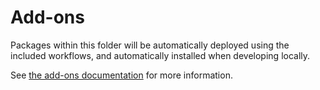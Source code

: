 # Add-ons

Packages within this folder will be automatically deployed using the included workflows, and automatically installed when developing locally.

See [the add-ons documentation](https://twilio-professional-services.github.io/flex-project-template/building/deployment/addons) for more information.